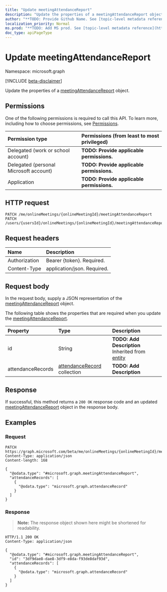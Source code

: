 ```yaml
---
title: "Update meetingAttendanceReport"
description: "Update the properties of a meetingAttendanceReport object."
author: "**TODO: Provide Github Name. See [topic-level metadata reference](https://msgo.azurewebsites.net/add/document/guidelines/metadata.html#topic-level-metadata)**"
localization_priority: Normal
ms.prod: "**TODO: Add MS prod. See [topic-level metadata reference](https://msgo.azurewebsites.net/add/document/guidelines/metadata.html#topic-level-metadata)**"
doc_type: apiPageType
---
```


# Update meetingAttendanceReport
Namespace: microsoft.graph

[!INCLUDE [beta-disclaimer](../../includes/beta-disclaimer.md)]

Update the properties of a [meetingAttendanceReport](../resources/meetingattendancereport.md) object.

## Permissions
One of the following permissions is required to call this API. To learn more, including how to choose permissions, see [Permissions](/graph/permissions-reference).

|Permission type|Permissions (from least to most privileged)|
|:---|:---|
|Delegated (work or school account)|**TODO: Provide applicable permissions.**|
|Delegated (personal Microsoft account)|**TODO: Provide applicable permissions.**|
|Application|**TODO: Provide applicable permissions.**|

## HTTP request

<!-- {
  "blockType": "ignored"
}
-->
``` http
PATCH /me/onlineMeetings/{onlineMeetingId}/meetingAttendanceReport
PATCH /users/{usersId}/onlineMeetings/{onlineMeetingId}/meetingAttendanceReport
```

## Request headers
|Name|Description|
|:---|:---|
|Authorization|Bearer {token}. Required.|
|Content-Type|application/json. Required.|

## Request body
In the request body, supply a JSON representation of the [meetingAttendanceReport](../resources/meetingattendancereport.md) object.

The following table shows the properties that are required when you update the [meetingAttendanceReport](../resources/meetingattendancereport.md).

|Property|Type|Description|
|:---|:---|:---|
|id|String|**TODO: Add Description** Inherited from [entity](../resources/entity.md)|
|attendanceRecords|[attendanceRecord](../resources/attendancerecord.md) collection|**TODO: Add Description**|



## Response

If successful, this method returns a `200 OK` response code and an updated [meetingAttendanceReport](../resources/meetingattendancereport.md) object in the response body.

## Examples

### Request
<!-- {
  "blockType": "request",
  "name": "update_meetingattendancereport"
}
-->
``` http
PATCH https://graph.microsoft.com/beta/me/onlineMeetings/{onlineMeetingId}/meetingAttendanceReport
Content-Type: application/json
Content-length: 168

{
  "@odata.type": "#microsoft.graph.meetingAttendanceReport",
  "attendanceRecords": [
    {
      "@odata.type": "microsoft.graph.attendanceRecord"
    }
  ]
}
```


### Response
>**Note:** The response object shown here might be shortened for readability.
<!-- {
  "blockType": "response",
  "truncated": true
}
-->
``` http
HTTP/1.1 200 OK
Content-Type: application/json

{
  "@odata.type": "#microsoft.graph.meetingAttendanceReport",
  "id": "3df9dae8-dae8-3df9-e8da-f93de8daf93d",
  "attendanceRecords": [
    {
      "@odata.type": "microsoft.graph.attendanceRecord"
    }
  ]
}
```

